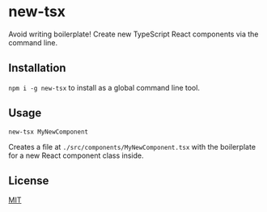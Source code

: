 # new-tsx

Avoid writing boilerplate! Create new TypeScript React components via the command line.

## Installation

`npm i -g new-tsx` to install as a global command line tool.

## Usage

`new-tsx MyNewComponent`

Creates a file at `./src/components/MyNewComponent.tsx` with the boilerplate for a new React component class inside.

## License

[MIT](https://choosealicense.com/licenses/mit/)